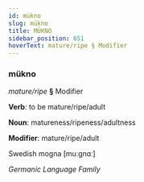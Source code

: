 ```yaml
---
id: mükno
slug: mükno
title: MÜKNO
sidebar_position: 651
hoverText: mature/ripe § Modifier
---
```


### mükno

*mature/ripe* **§** Modifier

**Verb**: to be mature/ripe/adult

**Noun**: matureness/ripeness/adultness

**Modifier**: mature/ripe/adult

Swedish mogna [muːgnɑː]

*Germanic Language Family*